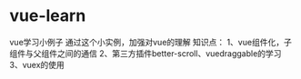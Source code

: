 # vue-learn
vue学习小例子
通过这个小实例，加强对vue的理解
知识点：
  1、vue组件化，子组件与父组件之间的通信
  2、第三方插件better-scroll、vuedraggable的学习
  3、vuex的使用
